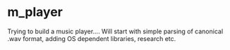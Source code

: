 # m_player
Trying to build a music player....
Will start with simple parsing of canonical .wav format, adding OS dependent libraries, research etc.
